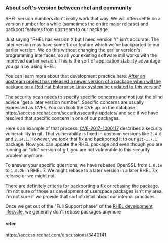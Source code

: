 ### About soft's version between rhel and community



RHEL version numbers don't really work that way. We will often settle on a version number for a while (sometimes the entire major release) and backport features from upstream to our package.

Just saying "RHEL has version X but I need version Y" isn't accurate. The later version may have some fix or feature which we've backported to our earlier version. We do this without changing the earlier version's programming interfaces, so all your existing software still works with the improved earlier version. This is the sort of application stability advantage you gain by using RHEL.

You can learn more about that development practice here: [After an upstream project has released a newer version of a package when will the package on a Red Hat Enterprise Linux system be updated to this version?](https://access.redhat.com/solutions/2074)

The security scan needs to specify specific concerns and not just the blind advice "get a later version number". Specific concerns are usually expressed as CVEs. You can look the CVE up on the database: https://access.redhat.com/security/security-updates/ and see if we have resolved that specific concern in one of our packages.

Here's an example of that process: [CVE-2017-1000117](https://access.redhat.com/security/cve/cve-2017-1000117) describes a security vulnerability in git. That vulnerability is fixed in upsteam versions like `2.4.6` and `2.14.1`. However, we took that fix and backported it to our `git-1.7.1` package. Now you can update the RHEL package and even though you are running an "old" version of git, you are not vulnerable to this security problem anymore.

To answer your specific questions, we have rebased OpenSSL from `1.0.1e` to `1.0.2k` in RHEL 7. We might rebase to a later version in a later RHEL 7.x release or we might not.

There are definitely criteria for backporting a fix or rebasing the package. I'm not sure of those as development of userspace packages isn't my area. I'm not sure if we provide that sort of detail about our internal practices.

Once we get out of the "Full Support phase" of the [RHEL development lifecycle](https://access.redhat.com/support/policy/updates/errata/), we generally don't rebase packages anymore



#### refer

https://access.redhat.com/discussions/3440141

